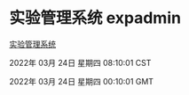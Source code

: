 # 实验管理系统 expadmin
[实验管理系统](http://59.174.26.31:56808/expadmin-782313d2-e1b1-4ea7-932e-3a55e6a1a4d0/)

2022年 03月 24日 星期四 08:10:01 CST

2022年 03月 24日 星期四 00:10:01 GMT
